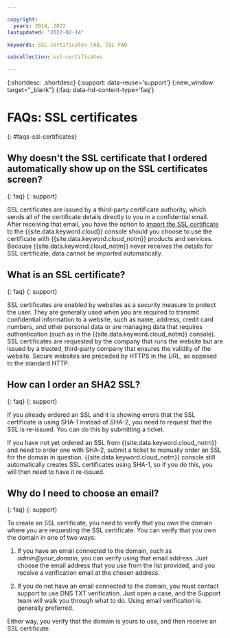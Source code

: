 ```yaml
---

copyright:
  years: 2014, 2022
lastupdated: "2022-02-14"

keywords: SSL certificates FAQ, SSL FAQ

subcollection: ssl-certificates

---
```


{:shortdesc: .shortdesc}
{:support: data-reuse='support'}
{:new_window: target="_blank"}
{:faq: data-hd-content-type='faq'}

# FAQs: SSL certificates
{: #faqs-ssl-certificates}

## Why doesn't the SSL certificate that I ordered automatically show up on the SSL certificates screen?
{: faq}
{: support}

SSL certificates are issued by a third-party certificate authority, which sends all of the certificate details directly to you in a confidential email. After receiving that email, you have the option to [import the SSL certificate](/docs/infrastructure/ssl-certificates?topic=ssl-certificates-importing-ssl-certificates) to the {{site.data.keyword.cloud}} console should you choose to use the certificate with {{site.data.keyword.cloud_notm}} products and services. Because {{site.data.keyword.cloud_notm}} never receives the details for SSL certificate, data cannot be imported automatically.

## What is an SSL certificate?
{: faq}
{: support}

SSL certificates are enabled by websites as a security measure to protect the user. They are generally used when you are required to transmit confidential information to a website, such as name, address, credit card numbers, and other personal data or are managing data that requires authentication (such as in the {{site.data.keyword.cloud_notm}} console). SSL certificates are requested by the company that runs the website but are issued by a trusted, third-party company that ensures the validity of the website. Secure websites are preceded by HTTPS in the URL, as opposed to the standard HTTP.

## How can I order an SHA2 SSL?
{: faq}
{: support}

If you already ordered an SSL and it is showing errors that the SSL certificate is using SHA-1 instead of SHA-2, you need to request that the SSL is re-issued. You can do this by submitting a ticket.

If you have not yet ordered an SSL from {{site.data.keyword.cloud_notm}} and need to order one with SHA-2, submit a ticket to manually order an SSL for the domain in question. {{site.data.keyword.cloud_notm}} console still automatically creates SSL certificates using SHA-1, so if you do this, you will then need to have it re-issued.


## Why do I need to choose an email? 
{: faq}
{: support}

To create an SSL certificate, you need to verify that you own the domain where you are requesting the SSL certificate. You can verify that you own the domain in one of two ways: 

1. If you have an email connected to the domain, such as *admin@your_domain*, you can verify using that email address. Just choose the email address that you use from the list provided, and you receive a verification email at the chosen address. 

2. If you do not have an email connected to the domain, you must contact support to use DNS TXT verification. Just open a case, and the Support team will walk you through what to do. Using email verification is generally preferred. 

Either way, you verify that the domain is yours to use, and then receive an SSL certificate. 
